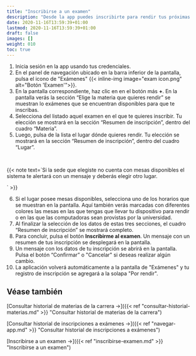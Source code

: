 ```yaml
---
title: "Inscribirse a un examen"
description: "Desde la app puedes inscribirte para rendir tus próximas instancias de evaluación."
date: 2020-11-16T13:59:39+01:00
lastmod: 2020-11-16T13:59:39+01:00
draft: false
images: []
weight: 010
toc: true
---
```


1. Inicia sesión en la app usando tus credenciales.
1. En el panel de navegación ubicado en la barra inferior de la pantalla, pulsa el icono de "Exámenes" {{< inline-img image="exam icon.png" alt="Botón 'Examen'">}}.
1. En la pantalla correspondiente, haz clic en en el botón más **+**. En la pantalla verás la sección “Elige la materia que quieres rendir” se muestran lo exámenes que se encuentran disponibles para que te inscribas.
1. Selecciona del listado aquel examen en el que te quieres inscribir. Tu elección se mostrará en la sección “Resumen de inscripción”, dentro del cuadro “Materia”.
1. Luego, pulsa de la lista el lugar dónde quieres rendir. Tu elección se mostrará en la sección “Resumen de inscripción”, dentro del cuadro “Lugar”.
<br>

{{< note text=`Si la sede que elegiste no cuenta con mesas disponibles el sistema te alertará con un mensaje y deberás elegir otro lugar.
<br>

` >}}
<br>

6. Si el lugar posee mesas disponibles, selecciona uno de los horarios que se muestran en la pantalla. Aquí también verás marcadas con diferentes colores las mesas en las que tengas que llevar tu dispositivo para rendir o en las que las computadoras sean provistas por la universidad. 
7. Al finalizar la selección de los datos de estas tres secciones, el cuadro “Resumen de inscripción” se mostrará completo. 
8. Para concluir, pulsa el botón **Inscribirme al examen**. Un mensaje con un resumen de tus inscripción se desplegará en la pantalla.
9. Un mensaje con los datos de tu inscripción se abrirá en la pantalla. Pulsa el botón “Confirmar” o "Cancelar" si deseas realizar algún cambio.
10. La aplicación volverá automáticamente a la pantalla de "Exámenes" y tu registro de inscripción se agregará a la solapa "Por rendir".

## Véase también

[Consultar historial de materias de la carrera →]({{< ref "consultar-historial-materias.md" >}} "Consultar historial de materias de la carrera")
<br>

[Consultar historial de inscripciones a exámenes →]({{< ref "navegar-app.md" >}} "Consultar historial de inscripciones a exámenes")
<br>

[Inscribirse a un examen →]({{< ref "inscribirse-examen.md" >}} "Inscribirse a un examen")
<br>
